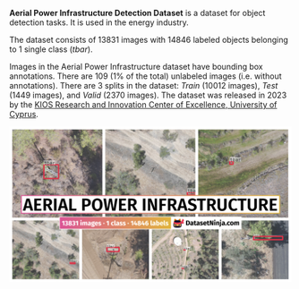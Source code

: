 **Aerial Power Infrastructure Detection Dataset** is a dataset for object detection tasks. It is used in the energy industry. 

The dataset consists of 13831 images with 14846 labeled objects belonging to 1 single class (*tbar*).

Images in the Aerial Power Infrastructure dataset have bounding box annotations. There are 109 (1% of the total) unlabeled images (i.e. without annotations). There are 3 splits in the dataset: *Train* (10012 images), *Test* (1449 images), and *Valid* (2370 images). The dataset was released in 2023 by the [KIOS Research and Innovation Center of Excellence, University of Cyprus](https://www.kios.ucy.ac.cy/).

<img src="https://github.com/dataset-ninja/aerial-power/raw/main/visualizations/poster.png">
